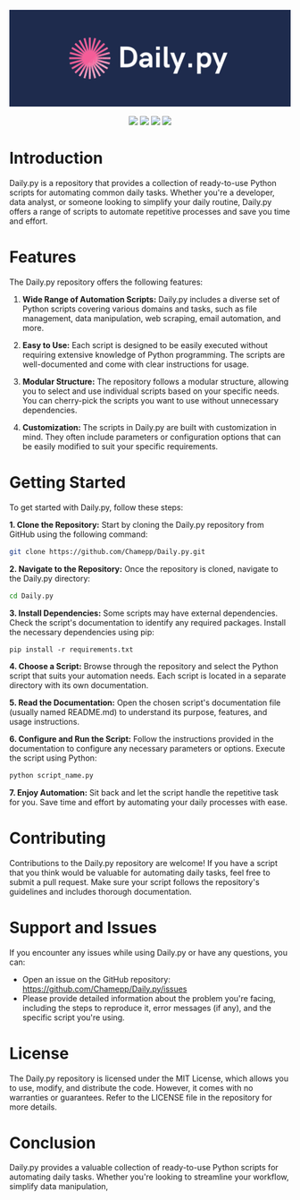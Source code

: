 ![Header](banner.png)
<p align="center">
  <img src="https://img.shields.io/aur/last-modified/google-chrome" />
  <img src="https://img.shields.io/amo/stars/dustman" />
  <img src="https://img.shields.io/github/stars/Chamepp/Daily.py?style=social" />
  <img src="https://img.shields.io/amo/users/dustman" />
</p>

# Introduction
Daily.py is a repository that provides a collection of ready-to-use Python scripts for automating common daily tasks. Whether you're a developer, data analyst, or someone looking to simplify your daily routine, Daily.py offers a range of scripts to automate repetitive processes and save you time and effort.

# Features
The Daily.py repository offers the following features:

1. **Wide Range of Automation Scripts:** Daily.py includes a diverse set of Python scripts covering various domains and tasks, such as file management, data manipulation, web scraping, email automation, and more.

2. **Easy to Use:** Each script is designed to be easily executed without requiring extensive knowledge of Python programming. The scripts are well-documented and come with clear instructions for usage.

3. **Modular Structure:** The repository follows a modular structure, allowing you to select and use individual scripts based on your specific needs. You can cherry-pick the scripts you want to use without unnecessary dependencies.

4. **Customization:** The scripts in Daily.py are built with customization in mind. They often include parameters or configuration options that can be easily modified to suit your specific requirements.

# Getting Started
To get started with Daily.py, follow these steps:

**1. Clone the Repository:** Start by cloning the Daily.py repository from GitHub using the following command:

```bash
git clone https://github.com/Chamepp/Daily.py.git
```
**2. Navigate to the Repository:** Once the repository is cloned, navigate to the Daily.py directory:

```bash
cd Daily.py
```
**3. Install Dependencies:** Some scripts may have external dependencies. Check the script's documentation to identify any required packages. Install the necessary dependencies using pip:
```
pip install -r requirements.txt
```
**4. Choose a Script:** Browse through the repository and select the Python script that suits your automation needs. Each script is located in a separate directory with its own documentation.

**5. Read the Documentation:** Open the chosen script's documentation file (usually named README.md) to understand its purpose, features, and usage instructions.

**6. Configure and Run the Script:** Follow the instructions provided in the documentation to configure any necessary parameters or options. Execute the script using Python:
```python
python script_name.py
```
**7. Enjoy Automation:** Sit back and let the script handle the repetitive task for you. Save time and effort by automating your daily processes with ease.

# Contributing
Contributions to the Daily.py repository are welcome! If you have a script that you think would be valuable for automating daily tasks, feel free to submit a pull request. Make sure your script follows the repository's guidelines and includes thorough documentation.

# Support and Issues
If you encounter any issues while using Daily.py or have any questions, you can:

- Open an issue on the GitHub repository: https://github.com/Chamepp/Daily.py/issues
- Please provide detailed information about the problem you're facing, including the steps to reproduce it, error messages (if any), and the specific script you're using.

# License
The Daily.py repository is licensed under the MIT License, which allows you to use, modify, and distribute the code. However, it comes with no warranties or guarantees. Refer to the LICENSE file in the repository for more details.

# Conclusion
Daily.py provides a valuable collection of ready-to-use Python scripts for automating daily tasks. Whether you're looking to streamline your workflow, simplify data manipulation,
